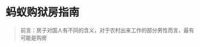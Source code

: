 # 蚂蚁购狱房指南

> 前言：房子对国人有不同的含义，对于农村出来工作的部分男性而言，最有可能是购房

<!--stackedit_data:
eyJoaXN0b3J5IjpbLTE3ODc3NDk0NzUsODU2ODk0MjY5LDIxMz
UwMjUwNjMsMTg1NTU1MjA2MF19
-->